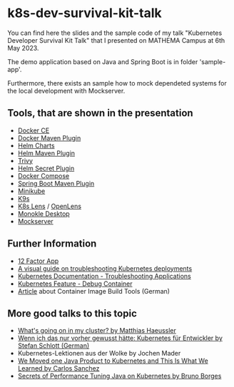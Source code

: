 # k8s-dev-survival-kit-talk

You can find here the slides and the sample code of my talk "Kubernetes Developer Survival Kit Talk" that I presented on MATHEMA Campus at 6th May 2023.

The demo application based on Java and Spring Boot is in folder 'sample-app'.

Furthermore, there exists an sample how to mock dependeted systems for the local development with Mockserver.


## Tools, that are shown in the presentation
- [Docker CE](https://docs.docker.com/get-started/overview/)
- [Docker Maven Plugin](https://dmp.fabric8.io/)
- [Helm Charts](https://helm.sh/)
- [Helm Maven Plugin](https://github.com/kokuwaio/helm-maven-plugin)
- [Trivy](https://aquasecurity.github.io/trivy/)
- [Helm Secret Plugin](https://github.com/jkroepke/helm-secrets)
- [Docker Compose](https://docs.docker.com/compose/)
- [Spring Boot Maven Plugin](https://docs.spring.io/spring-boot/docs/current/maven-plugin/reference/htmlsingle/)
- [Minikube](https://minikube.sigs.k8s.io/docs/)
- [K9s](https://k9scli.io/)
- [K8s Lens](https://k8slens.dev/) / [OpenLens](https://github.com/MuhammedKalkan/OpenLens)
- [Monokle Desktop](https://monokle.io/desktop)
- [Mockserver](https://www.mock-server.com)

## Further Information
- [12 Factor App](https://12factor.net/)
- [A visual guide on troubleshooting Kubernetes deployments](https://learnk8s.io/troubleshooting-deployments)
- [Kubernetes Documentation - Troubleshooting Applications](https://kubernetes.io/docs/tasks/debug/debug-application/)
- [Kubernetes Feature - Debug Container](https://kubernetes.io/docs/tasks/debug/debug-application/debug-running-pod/#ephemeral-container)
- [Article](https://www.informatik-aktuell.de/entwicklung/methoden/container-images-deep-dive-101-wege-zum-bauen-und-bereitstellen.html) about Container Image Build Tools (German)

## More good talks to this topic
- [What's going on in my cluster? by Matthias Haeussler](https://speakerdeck.com/maeddes/whats-going-on-in-my-cluster)
- [Wenn ich das nur vorher gewusst hätte: Kubernetes für Entwickler by Stefan Schlott (German)](https://entwicklertag.de/karlsruhe/2022/Wenn_ich_das_nur_vorher_gewusst_haette-_Kubernetes_fuer_Entwickler/Kubernetes%20f%C3%BCr%20Entwickler.pdf)
- Kubernetes-Lektionen aus der Wolke by Jochen Mader
- [We Moved one Java Product to Kubernetes and This Is What We Learned by Carlos Sanchez](https://vimeo.com/747698681)
- [Secrets of Performance Tuning Java on Kubernetes by Bruno Borges](https://vimeo.com/748031919)